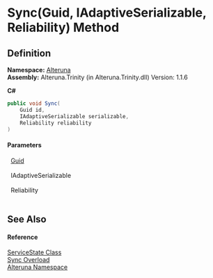 # Sync(Guid, IAdaptiveSerializable, Reliability) Method




## Definition
**Namespace:** <a href="N_Alteruna">Alteruna</a>  
**Assembly:** Alteruna.Trinity (in Alteruna.Trinity.dll) Version: 1.1.6

**C#**
``` C#
public void Sync(
	Guid id,
	IAdaptiveSerializable serializable,
	Reliability reliability
)
```



#### Parameters
<dl><dt>  <a href="https://learn.microsoft.com/dotnet/api/system.guid" target="_blank" rel="noopener noreferrer">Guid</a></dt><dd> </dd><dt>  IAdaptiveSerializable</dt><dd> </dd><dt>  Reliability</dt><dd> </dd></dl>

## See Also


#### Reference
<a href="T_Alteruna_ServiceState">ServiceState Class</a>  
<a href="Overload_Alteruna_ServiceState_Sync">Sync Overload</a>  
<a href="N_Alteruna">Alteruna Namespace</a>  

